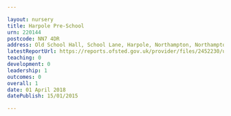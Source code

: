 ```yaml
---

layout: nursery
title: Harpole Pre-School
urn: 220144
postcode: NN7 4DR
address: Old School Hall, School Lane, Harpole, Northampton, Northamptonshire, NN7 4DR
latestReportUrl: https://reports.ofsted.gov.uk/provider/files/2452230/urn/220144.pdf
teaching: 0
development: 0
leadership: 1
outcomes: 0
overall: 1
date: 01 April 2018 
datePublish: 15/01/2015

---
```

